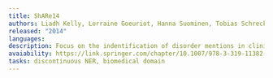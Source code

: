 ```yaml
---
title: ShARe14
authors: Liadh Kelly, Lorraine Goeuriot, Hanna Suominen, Tobias Schreck, Gondy Leroy, Danielle L. Mowery, Sumithra Velupillai, Wendy W. Chapman, David Martinez, Guido Zuccon & João Palotti
released: "2014"
languages: 
description: Focus on the indentification of disorder mentions in clinical notes, including discharge summaries, electrocardiogram, echocardiogram, and radiology reports.
avaiability: https://link.springer.com/chapter/10.1007/978-3-319-11382-1_17
tasks: discontinuous NER, biomedical domain
---
```

